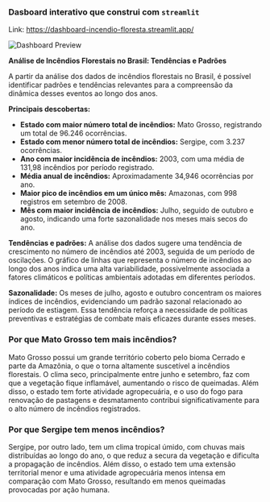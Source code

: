 ### Dasboard interativo que construi com `streamlit`
Link: https://dashboard-incendio-floresta.streamlit.app/

![Dashboard Preview]()

**Análise de Incêndios Florestais no Brasil: Tendências e Padrões**

A partir da análise dos dados de incêndios florestais no Brasil, é possível identificar padrões e tendências relevantes para a compreensão da dinâmica desses eventos ao longo dos anos.

**Principais descobertas:**

- **Estado com maior número total de incêndios:** Mato Grosso, registrando um total de 96.246 ocorrências.
- **Estado com menor número total de incêndios:** Sergipe, com 3.237 ocorrências.
- **Ano com maior incidência de incêndios:** 2003, com uma média de 131,98 incêndios por período registrado.
- **Média anual de incêndios:** Aproximadamente 34,946 ocorrências por ano.
- **Maior pico de incêndios em um único mês:** Amazonas, com 998 registros em setembro de 2008.
- **Mês com maior incidência de incêndios:** Julho, seguido de outubro e agosto, indicando uma forte sazonalidade nos meses mais secos do ano.

**Tendências e padrões:**
A análise dos dados sugere uma tendência de crescimento no número de incêndios até 2003, seguida de um período de oscilações. O gráfico de linhas que representa o número de incêndios ao longo dos anos indica uma alta variabilidade, possivelmente associada a fatores climáticos e políticas ambientais adotadas em diferentes períodos.

**Sazonalidade:**
Os meses de julho, agosto e outubro concentram os maiores índices de incêndios, evidenciando um padrão sazonal relacionado ao período de estiagem. Essa tendência reforça a necessidade de políticas preventivas e estratégias de combate mais eficazes durante esses meses.

### **Por que Mato Grosso tem mais incêndios?**

Mato Grosso possui um grande território coberto pelo bioma Cerrado e parte da Amazônia, o que o torna altamente suscetível a incêndios florestais. O clima seco, principalmente entre junho e setembro, faz com que a vegetação fique inflamável, aumentando o risco de queimadas. Além disso, o estado tem forte atividade agropecuária, e o uso do fogo para renovação de pastagens e desmatamento contribui significativamente para o alto número de incêndios registrados.

### **Por que Sergipe tem menos incêndios?**

Sergipe, por outro lado, tem um clima tropical úmido, com chuvas mais distribuídas ao longo do ano, o que reduz a secura da vegetação e dificulta a propagação de incêndios. Além disso, o estado tem uma extensão territorial menor e uma atividade agropecuária menos intensa em comparação com Mato Grosso, resultando em menos queimadas provocadas por ação humana.
